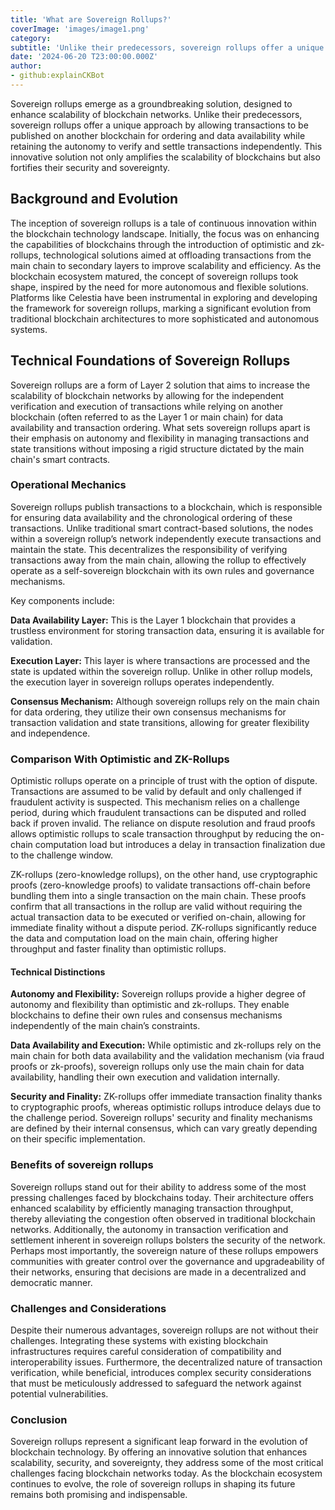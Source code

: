 ```yaml
---
title: 'What are Sovereign Rollups?'
coverImage: 'images/image1.png'
category:
subtitle: 'Unlike their predecessors, sovereign rollups offer a unique approach by allowing transactions to be published on another blockchain for ordering and data availability while retaining the autonomy to verify and settle transactions independently'
date: '2024-06-20 T23:00:00.000Z'
author:
- github:explainCKBot
---
```


Sovereign rollups emerge as a groundbreaking solution, designed to enhance scalability of blockchain networks. Unlike their predecessors, sovereign rollups offer a unique approach by allowing transactions to be published on another blockchain for ordering and data availability while retaining the autonomy to verify and settle transactions independently. This innovative solution not only amplifies the scalability of blockchains but also fortifies their security and sovereignty.


## Background and Evolution

The inception of sovereign rollups is a tale of continuous innovation within the blockchain technology landscape. Initially, the focus was on enhancing the capabilities of blockchains through the introduction of optimistic and zk-rollups, technological solutions aimed at offloading transactions from the main chain to secondary layers to improve scalability and efficiency. As the blockchain ecosystem matured, the concept of sovereign rollups took shape, inspired by the need for more autonomous and flexible solutions. Platforms like Celestia have been instrumental in exploring and developing the framework for sovereign rollups, marking a significant evolution from traditional blockchain architectures to more sophisticated and autonomous systems.


## Technical Foundations of Sovereign Rollups

Sovereign rollups are a form of Layer 2 solution that aims to increase the scalability of blockchain networks by allowing for the independent verification and execution of transactions while relying on another blockchain (often referred to as the Layer 1 or main chain) for data availability and transaction ordering. What sets sovereign rollups apart is their emphasis on autonomy and flexibility in managing transactions and state transitions without imposing a rigid structure dictated by the main chain's smart contracts.


### Operational Mechanics

Sovereign rollups publish transactions to a blockchain, which is responsible for ensuring data availability and the chronological ordering of these transactions. Unlike traditional smart contract-based solutions, the nodes within a sovereign rollup’s network independently execute transactions and maintain the state. This decentralizes the responsibility of verifying transactions away from the main chain, allowing the rollup to effectively operate as a self-sovereign blockchain with its own rules and governance mechanisms.

Key components include:

**Data Availability Layer:** This is the Layer 1 blockchain that provides a trustless environment for storing transaction data, ensuring it is available for validation.

**Execution Layer:** This layer is where transactions are processed and the state is updated within the sovereign rollup. Unlike in other rollup models, the execution layer in sovereign rollups operates independently.

**Consensus Mechanism:** Although sovereign rollups rely on the main chain for data ordering, they utilize their own consensus mechanisms for transaction validation and state transitions, allowing for greater flexibility and independence.


### Comparison With Optimistic and ZK-Rollups

Optimistic rollups operate on a principle of trust with the option of dispute. Transactions are assumed to be valid by default and only challenged if fraudulent activity is suspected. This mechanism relies on a challenge period, during which fraudulent transactions can be disputed and rolled back if proven invalid. The reliance on dispute resolution and fraud proofs allows optimistic rollups to scale transaction throughput by reducing the on-chain computation load but introduces a delay in transaction finalization due to the challenge window.

ZK-rollups (zero-knowledge rollups), on the other hand, use cryptographic proofs (zero-knowledge proofs) to validate transactions off-chain before bundling them into a single transaction on the main chain. These proofs confirm that all transactions in the rollup are valid without requiring the actual transaction data to be executed or verified on-chain, allowing for immediate finality without a dispute period. ZK-rollups significantly reduce the data and computation load on the main chain, offering higher throughput and faster finality than optimistic rollups.


#### Technical Distinctions

**Autonomy and Flexibility:** Sovereign rollups provide a higher degree of autonomy and flexibility than optimistic and zk-rollups. They enable blockchains to define their own rules and consensus mechanisms independently of the main chain’s constraints.

**Data Availability and Execution:** While optimistic and zk-rollups rely on the main chain for both data availability and the validation mechanism (via fraud proofs or zk-proofs), sovereign rollups only use the main chain for data availability, handling their own execution and validation internally.

**Security and Finality:** ZK-rollups offer immediate transaction finality thanks to cryptographic proofs, whereas optimistic rollups introduce delays due to the challenge period. Sovereign rollups' security and finality mechanisms are defined by their internal consensus, which can vary greatly depending on their specific implementation.


### Benefits of sovereign rollups

Sovereign rollups stand out for their ability to address some of the most pressing challenges faced by blockchains today. Their architecture offers enhanced scalability by efficiently managing transaction throughput, thereby alleviating the congestion often observed in traditional blockchain networks. Additionally, the autonomy in transaction verification and settlement inherent in sovereign rollups bolsters the security of the network. Perhaps most importantly, the sovereign nature of these rollups empowers communities with greater control over the governance and upgradeability of their networks, ensuring that decisions are made in a decentralized and democratic manner.


### Challenges and Considerations

Despite their numerous advantages, sovereign rollups are not without their challenges. Integrating these systems with existing blockchain infrastructures requires careful consideration of compatibility and interoperability issues. Furthermore, the decentralized nature of transaction verification, while beneficial, introduces complex security considerations that must be meticulously addressed to safeguard the network against potential vulnerabilities.


### Conclusion

Sovereign rollups represent a significant leap forward in the evolution of blockchain technology. By offering an innovative solution that enhances scalability, security, and sovereignty, they address some of the most critical challenges facing blockchain networks today. As the blockchain ecosystem continues to evolve, the role of sovereign rollups in shaping its future remains both promising and indispensable.
